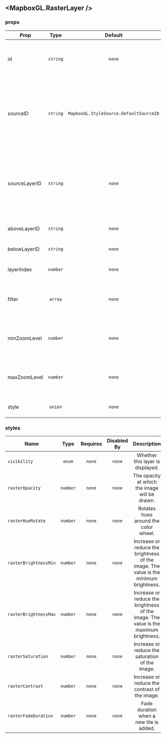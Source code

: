 ## <MapboxGL.RasterLayer />
### 

### props
| Prop | Type | Default | Required | Description |
| ---- | :--: | :-----: | :------: | :----------: |
| id | `string` | `none` | `false` | A string that uniquely identifies the source in the style to which it is added. |
| sourceID | `string` | `MapboxGL.StyleSource.DefaultSourceID` | `false` | The source from which to obtain the data to style. If the source has not yet been added to the current style, the behavior is undefined. |
| sourceLayerID | `string` | `none` | `false` | Identifier of the layer within the source identified by the sourceID property from which the receiver obtains the data to style. |
| aboveLayerID | `string` | `none` | `false` | Inserts a layer above aboveLayerID. |
| belowLayerID | `string` | `none` | `false` | Inserts a layer below belowLayerID |
| layerIndex | `number` | `none` | `false` | Inserts a layer at a specified index |
| filter | `array` | `none` | `false` | Filter only the features in the source layer that satisfy a condition that you define |
| minZoomLevel | `number` | `none` | `false` | The minimum zoom level at which the layer gets parsed and appears. |
| maxZoomLevel | `number` | `none` | `false` | The maximum zoom level at which the layer gets parsed and appears. |
| style | `union` | `none` | `false` | Customizable style attributes |


### styles
| Name | Type | Requires | Disabled By |  Description |
| ---- | :--: | :------: | :---------: | :----------: |
| `visibility` | `enum` | `none` | `none` | Whether this layer is displayed. |
| `rasterOpacity` | `number` | `none` | `none` | The opacity at which the image will be drawn. |
| `rasterHueRotate` | `number` | `none` | `none` | Rotates hues around the color wheel. |
| `rasterBrightnessMin` | `number` | `none` | `none` | Increase or reduce the brightness of the image. The value is the minimum brightness. |
| `rasterBrightnessMax` | `number` | `none` | `none` | Increase or reduce the brightness of the image. The value is the maximum brightness. |
| `rasterSaturation` | `number` | `none` | `none` | Increase or reduce the saturation of the image. |
| `rasterContrast` | `number` | `none` | `none` | Increase or reduce the contrast of the image. |
| `rasterFadeDuration` | `number` | `none` | `none` | Fade duration when a new tile is added. |
